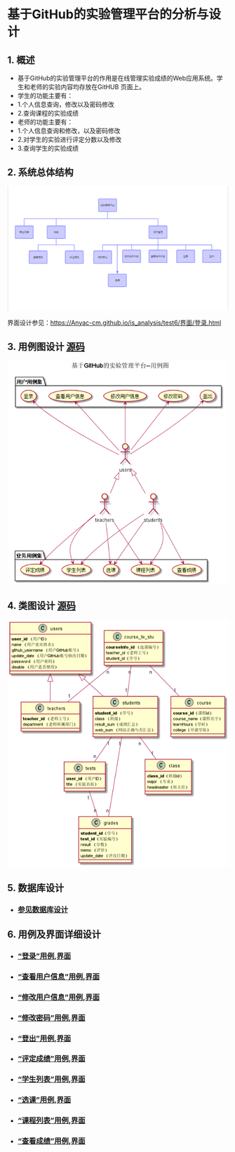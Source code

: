 #  基于GitHub的实验管理平台的分析与设计
## 1. 概述
- 基于GitHub的实验管理平台的作用是在线管理实验成绩的Web应用系统。学生和老师的实验内容均存放在GitHUB
页面上。
- 学生的功能主要有：
- 1.个人信息查询，修改以及密码修改  
- 2.查询课程的实验成绩
- 老师的功能主要有：
- 1.个人信息查询和修改，以及密码修改  
- 2.对学生的实验进行评定分数以及修改
- 3.查询学生的实验成绩
## 2. 系统总体结构
![](zongtijiegou.png)

界面设计参见：https://Anyac-cm.github.io/is_analysis/test6/界面/登录.html
    
## 3. 用例图设计 [源码](UML-631.puml)
![](UML-631.png)

## 4. 类图设计 [源码](UMl-641.puml)
![](UMl-641.png)

## 5. 数据库设计
- ### [参见数据库设计](database.md)

## 6. 用例及界面详细设计  
- ### [“登录”用例](./用例/登录.md),[界面](https://Anyac-cm.github.io/is_analysis/test6/界面/登录.html) 
- ### [“查看用户信息”用例](./用例/查看用户信息.md),[界面](https://Anyac-cm.github.io/is_analysis/test6/界面/用户界面老师.html)
- ### [“修改用户信息”用例](./用例/修改用户信息.md),[界面](https://Anyac-cm.github.io/is_analysis/test6/界面/用户信息老师.html)
- ### [“修改密码”用例](./用例/修改密码.md),[界面](https://Anyac-cm.github.io/is_analysis/test6/界面/修改密码.html)
- ### [“登出”用例](./用例/登出.md),[界面](https://Anyac-cm.github.io/is_analysis/test6/界面/登录.html)
- ### [“评定成绩”用例](./用例/评定成绩.md),[界面](https://Anyac-cm.github.io/is_analysis/test6/界面/评定成绩.html)
- ### [“学生列表”用例](./用例/学生列表.md),[界面](https://Anyac-cm.github.io/is_analysis/test6/界面/index.html)
- ### [“选课”用例](./用例/成绩列表.md),[界面](https://Anyac-cm.github.io/is_analysis/test6/界面/选课.html)
- ### [“课程列表”用例](./用例/课程列表.md),[界面](https://Anyac-cm.github.io/is_analysis/test6/界面/选课.html)
- ### [“查看成绩”用例](./用例/查看成绩.md),[界面](https://Anyac-cm.github.io/is_analysis/test6/界面/查看成绩.html)





    